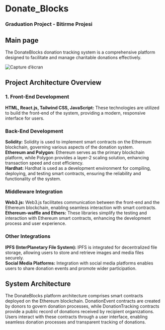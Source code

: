 # Donate_Blocks

<h3> Graduation Project - Bitirme Projesi </h3>

<h2>Main page</h2>
The DonateBlocks donation tracking system is a comprehensive platform designed to facilitate and manage charitable donations effectively. </br>

![Capture d’écran ](https://github.com/ChaimaaNairi/Donate_Blocks/assets/83820363/3ff49fbb-5b1d-4e77-9a3d-4defebfec86e)

<h2> Project Architecture Overview</h2>
<h3> 1. Front-End Development</h3>
<b>HTML, React.js, Tailwind CSS, JavaScript:</b> These technologies are utilized to build the front-end of the system, providing a modern, responsive interface for users.</br>

<h3>Back-End Development</h3>
<b>Solidity:</b>  Solidity is used to implement smart contracts on the Ethereum blockchain, governing various aspects of the donation system.</br>
<b>Ethereum and Polygon:</b>  Ethereum serves as the primary blockchain platform, while Polygon provides a layer-2 scaling solution, enhancing transaction speed and cost efficiency.</br>
<b>Hardhat:</b>  Hardhat is used as a development environment for compiling, deploying, and testing smart contracts, ensuring the reliability and functionality of the system.</br>

<h3>Middleware Integration</h3>
<b>Web3.js:</b> Web3.js facilitates communication between the front-end and the Ethereum blockchain, enabling seamless interaction with smart contracts.</br>
<b>Ethereum-waffle and Ethers:</b> These libraries simplify the testing and interaction with Ethereum smart contracts, enhancing the development process and user experience.</br>

<h3>Other Integrations</h3>
<b>IPFS (InterPlanetary File System):</b> IPFS is integrated for decentralized file storage, allowing users to store and retrieve images and media files securely.</br>
<b>Social Media Platforms:</b> Integration with social media platforms enables users to share donation events and promote wider participation.</br>


<h2>System Architecture</h2>
The DonateBlocks platform architecture comprises smart contracts deployed on the Ethereum blockchain. DonationEvent contracts are created by donors to govern donation processes, while DonationTracking contracts provide a public record of donations received by recipient organizations. Users interact with these contracts through a user interface, enabling seamless donation processes and transparent tracking of donations.</br>

